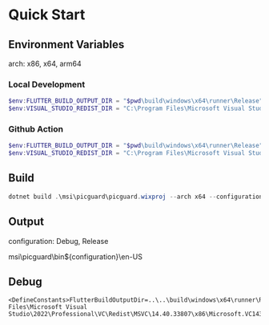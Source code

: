 # Quick Start

## Environment Variables

arch: x86, x64, arm64

### Local Development

```powershell
$env:FLUTTER_BUILD_OUTPUT_DIR = "$pwd\build\windows\x64\runner\Release"
$env:VISUAL_STUDIO_REDIST_DIR = "C:\Program Files\Microsoft Visual Studio\2022\Professional\VC\Redist\MSVC\14.40.33807\${arch}\Microsoft.VC143.CRT"
```

### Github Action

```powershell
$env:FLUTTER_BUILD_OUTPUT_DIR = "$pwd\build\windows\x64\runner\Release"
$env:VISUAL_STUDIO_REDIST_DIR = "C:\Program Files\Microsoft Visual Studio\2022\Enterprise\VC\Redist\MSVC\14.40.33807\${arch}\Microsoft.VC143.CRT"
```

## Build

```powershell
dotnet build .\msi\picguard\picguard.wixproj --arch x64 --configuration Release
```

## Output

configuration: Debug, Release

msi\picguard\bin\${configuration}\en-US

## Debug

```text
<DefineConstants>FlutterBuildOutputDir=..\..\build\windows\x64\runner\Release;VisualStudoRedistDir=C:\Program Files\Microsoft Visual Studio\2022\Professional\VC\Redist\MSVC\14.40.33807\x86\Microsoft.VC143.CRT</DefineConstants>
```
